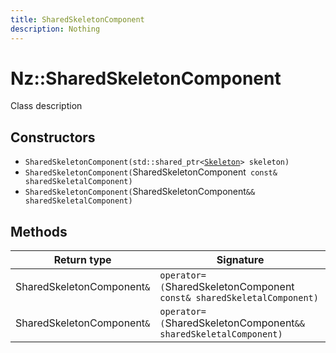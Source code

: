 ```yaml
---
title: SharedSkeletonComponent
description: Nothing
---
```


# Nz::SharedSkeletonComponent

Class description

## Constructors

- `SharedSkeletonComponent(std::shared_ptr<`[`Skeleton`](documentation/generated/Utility/Skeleton.md)`> skeleton)`
- `SharedSkeletonComponent(`SharedSkeletonComponent` const& sharedSkeletalComponent)`
- `SharedSkeletonComponent(`SharedSkeletonComponent`&& sharedSkeletalComponent)`

## Methods

| Return type | Signature |
| ----------- | --------- |
| SharedSkeletonComponent`&` | `operator=(`SharedSkeletonComponent` const& sharedSkeletalComponent)` |
| SharedSkeletonComponent`&` | `operator=(`SharedSkeletonComponent`&& sharedSkeletalComponent)` |
